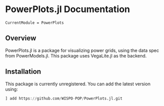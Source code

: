 # PowerPlots.jl Documentation

```@meta
CurrentModule = PowerPlots
```

## Overview

PowerPlots.jl is a package for visualizing power grids, using the data spec from PowerModels.jl. This package uses VegaLite.jl as the backend.

## Installation

This package is currently unregistered.  You can add the latest version using:

```julia
] add https://github.com/WISPO-POP/PowerPlots.jl.git
```

